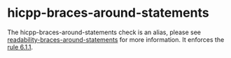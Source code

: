 hicpp-braces-around-statements
==============================

The <span class="title-ref">hicpp-braces-around-statements</span> check
is an alias, please see
[readability-braces-around-statements](https://clang.llvm.org/extra/clang-tidy/checks/readability-braces-around-statements.html)
for more information. It enforces the [rule
6.1.1](http://www.codingstandard.com/rule/6-1-1-enclose-the-body-of-a-selection-or-an-iteration-statement-in-a-compound-statement/).
